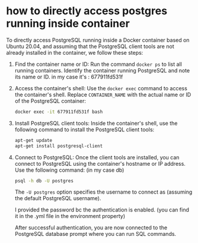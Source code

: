 # how to directly access postgres running inside container

To directly access PostgreSQL running inside a Docker container based on Ubuntu 20.04, and assuming that the PostgreSQL client tools are not already installed in the container, we follow these steps:

1. Find the container name or ID: Run the command `docker ps` to list all running containers. Identify the container running PostgreSQL and note its name or ID. in my case it's : 677911fd531f

2. Access the container's shell: Use the `docker exec` command to access the container's shell. Replace `CONTAINER_NAME` with the actual name or ID of the PostgreSQL container:

   ```bash
   docker exec -it 677911fd531f bash
   ```

3. Install PostgreSQL client tools: Inside the container's shell, use the following command to install the PostgreSQL client tools:

   ```bash
   apt-get update
   apt-get install postgresql-client
   ```

4. Connect to PostgreSQL: Once the client tools are installed, you can connect to PostgreSQL using the container's hostname or IP address. Use the following command: (in my case db)

   ```bash
   psql -h db -U postgres
   ```

   The `-U postgres` option specifies the username to connect as (assuming the default PostgreSQL username).

   I provided the password bc the authentication is enabled. (you can find it in the .yml file in the environment property)

   After successful authentication, you are now connected to the PostgreSQL database prompt where you can run SQL commands.
